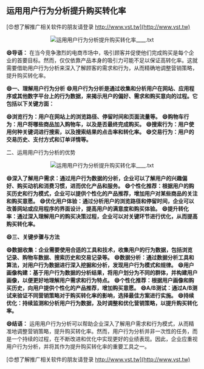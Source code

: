 ## **运用用户行为分析提升购买转化率**

[😍想了解推广相关软件的朋友请登录 http://www.vst.tw](http://www.vst.tw)

 <center><img src="https://vst.tw/MP4/tuiguang/png/5.png" alt="运用用户行为分析提升购买转化率____.txt"></center>

**😄导语：**
在当今竞争激烈的电商市场中，吸引顾客并促使他们完成购买是每个企业的首要目标。然而，仅仅依靠产品本身的吸引力可能不足以保证高转化率。这就需要借助用户行为分析来深入了解顾客的需求和行为，从而精确地调整营销策略，提升购买转化率。

**😄一、理解用户行为分析**
**😄用户行为分析是通过收集和分析用户在网站、应用程序或其他数字平台上的行为数据，来揭示用户的偏好、需求和购买意向的过程。它包括以下关键方面：**

**😄浏览行为：用户在网站上的浏览路径、停留时间和页面流量等。**
**😄购物车行为：用户将哪些商品加入购物车，以及是否最终完成购买。**
**😄搜索行为：用户使用何种关键词进行搜索，以及搜索结果的点击率和转化率。**
**😄交易行为：用户的交易历史、支付方式和订单详情等。**

二、运用用户行为分析的优势

 <center><img src="https://vst.tw/MP4/tuiguang/png/7.png" alt="运用用户行为分析提升购买转化率____.txt"></center>

**😄深入了解用户需求：通过用户行为数据的分析，企业可以了解用户的兴趣偏好、购买动机和消费习惯，进而优化产品和服务。**
**😄个性化推荐：根据用户的购买历史和行为模式，企业可以提供个性化的产品推荐，增加用户对某些商品的关注和购买意愿。**
**😄优化用户体验：通过分析用户的浏览路径和停留时间，企业可以改善网站或应用程序的界面设计，提高用户的满意度和购买体验。**
**😄提升转化率：通过深入理解用户的购买决策过程，企业可以对关键环节进行优化，从而提高购买转化率。**

**😄三、关键步骤与方法**

**😄数据收集：企业需要使用合适的工具和技术，收集用户的行为数据，包括浏览记录、购物车数据、搜索历史和交易记录等。**
**😄数据分析：通过数据分析工具和算法，对用户行为数据进行深入挖掘和分析，发现用户行为模式和规律。**
**😄用户画像构建：基于用户行为数据的分析结果，将用户划分为不同的群体，并构建用户画像，以便更好地理解用户需求和行为特点。**
**😄个性化推荐：根据用户画像和购买历史，向用户提供个性化的产品推荐，增加购买意愿。**
**😄A/B测试：通过A/B测试来验证不同营销策略对于购买转化率的影响，选择最佳方案进行实施。**
**😄持续优化：持续监测和分析用户行为数据，及时调整和优化营销策略，以提升购买转化率。**

**😄结语：**
运用用户行为分析可以帮助企业深入了解用户需求和行为模式，从而精准地调整营销策略，提升购买转化率。然而，用户行为分析并非一次性的任务，而是一个持续的过程，在不断改进和优化中实现更好的业绩表现。因此，企业应重视用户行为分析，并将其作为提升购买转化率的重要工具之一。

[😍想了解推广相关软件的朋友请登录 http://www.vst.tw](http://www.vst.tw)



